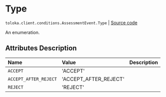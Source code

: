 # Type
`toloka.client.conditions.AssessmentEvent.Type` | [Source code](https://github.com/Toloka/toloka-kit/blob/v1.2.0.post1/src/client/conditions.py#L130)

An enumeration.

## Attributes Description

| Name | Value | Description |
| :------| :-----------| :----------| 
`ACCEPT`|'ACCEPT'|
`ACCEPT_AFTER_REJECT`|'ACCEPT_AFTER_REJECT'|
`REJECT`|'REJECT'|
